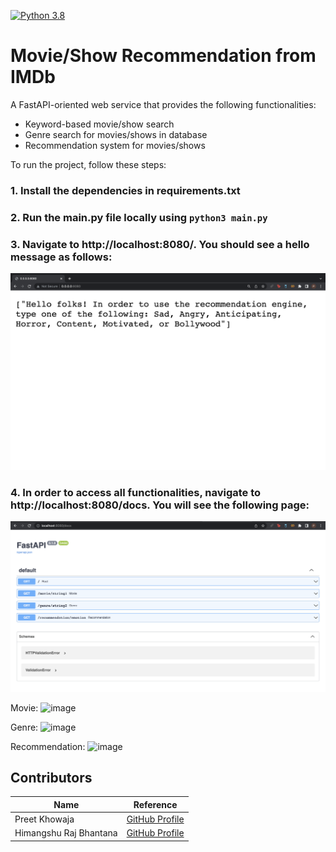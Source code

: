 [![Python 3.8](https://github.com/preetkhowaja/biostat821_final_project/actions/workflows/makefile.yml/badge.svg)](https://github.com/preetkhowaja/biostat821_final_project/actions/workflows/makefile.yml)

# Movie/Show Recommendation from IMDb

A FastAPI-oriented web service that provides the following functionalities:

- Keyword-based movie/show search
- Genre search for movies/shows in database
- Recommendation system for movies/shows

To run the project, follow these steps:

### 1. Install the dependencies in requirements.txt

### 2. Run the main.py file locally using ```python3 main.py```

### 3. Navigate to http://localhost:8080/. You should see a hello message as follows:

![alt text](https://github.com/preetkhowaja/biostat821_final_project/blob/main/images/Screen%20Shot%202022-04-26%20at%203.31.01%20PM.png "Logo Title Text 1")

### 4. In order to access all functionalities, navigate to http://localhost:8080/docs. You will see the following page:
![alt text](https://github.com/preetkhowaja/biostat821_final_project/blob/main/images/Screen%20Shot%202022-04-26%20at%203.34.45%20PM.png "")

Movie:
![image](https://user-images.githubusercontent.com/89568663/165391294-7b40026a-ecb5-4875-ac0f-6d204f1ad591.png)

Genre: 
![image](https://user-images.githubusercontent.com/89568663/165391517-e328406e-0209-49df-baea-6ad4133f8b5a.png)

Recommendation:
![image](https://user-images.githubusercontent.com/89568663/165391629-f5321687-f6c6-44f8-b94d-984da3a20681.png)


## Contributors
| Name | Reference |
|----|----|
|Preet Khowaja| [GitHub Profile](https://github.com/preetkhowaja)|
|Himangshu Raj Bhantana | [GitHub Profile](https://github.com/hb173)|
